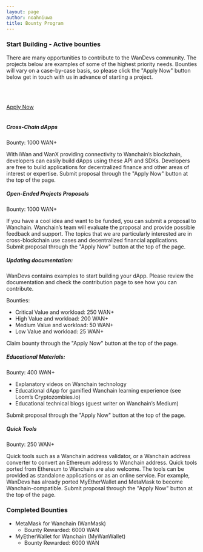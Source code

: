 ```yaml
---
layout: page
author: noahniuwa
title: Bounty Program
---
```

### Start Building - Active bounties
There are many opportunities to contribute to the WanDevs community. The projects below are examples of some of the highest priority needs. Bounties will vary on a case-by-case basis, so please click the "Apply Now" button below get in touch with us in advance of starting a project.

<br><br>
<div class="button-container">
  <a href="https://forms.gle/X9JxAyWtQUvPbTZM7" class="my-button">Apply Now </a>
</div>
<br>

##### Cross-Chain dApps 

Bounty: 1000 WAN+ 

With iWan and WanX providing connectivity to Wanchain’s blockchain, developers can easily build dApps using these API and SDKs. Developers are free to build applications for decentralized finance and other areas of interest or expertise. Submit proposal through the "Apply Now" button at the top of the page. 

##### Open-Ended Projects Proposals 

Bounty: 1000 WAN+ 

If you have a cool idea and want to be funded, you can submit a proposal to Wanchain. Wanchain’s team will evaluate the proposal and provide possible feedback and support. The topics that we are particularly interested are in cross-blockchain use cases and decentralized financial applications. Submit proposal through the "Apply Now" button at the top of the page. 

#####  Updating documentation: 

WanDevs contains examples to start building your dApp. Please review the documentation and check the contribution page to see how you can contribute. 

Bounties:  

- Critical Value and workload: 250 WAN+ 
- High Value and workload: 200 WAN+  
- Medium Value and workload: 50 WAN+ 
- Low Value and workload: 25 WAN+ 

Claim bounty through the "Apply Now" button at the top of the page. 

##### Educational Materials:  

Bounty: 400 WAN+ 

- Explanatory videos on Wanchain technology 
- Educational dApp for gamified Wanchain learning experience (see Loom’s Cryptozombies.io) 
- Educational technical blogs (guest writer on Wanchain’s Medium) 

Submit proposal through the "Apply Now" button at the top of the page. 

##### Quick Tools 

Bounty: 250 WAN+ 

Quick tools such as a Wanchain address validator, or a Wanchain address converter to convert an Ethereum address to Wanchain address. Quick tools ported from Ethereum to Wanchain are also welcome. The tools can be provided as standalone applications or as an online service. For example, WanDevs has already ported MyEtherWallet and MetaMask to become Wanchain-compatible. Submit proposal through the "Apply Now" button at the top of the page. 

### Completed Bounties 

- MetaMask for Wanchain (WanMask) 
  - Bounty Rewarded: 6000 WAN 
- MyEtherWallet for Wanchain (MyWanWallet) 
  - Bounty Rewarded: 6000 WAN 
